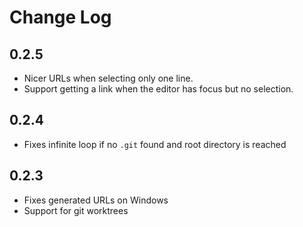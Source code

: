 # Change Log

## 0.2.5

- Nicer URLs when selecting only one line.
- Support getting a link when the editor has focus but no selection.

## 0.2.4

- Fixes infinite loop if no `.git` found and root directory is reached

## 0.2.3

- Fixes generated URLs on Windows
- Support for git worktrees
